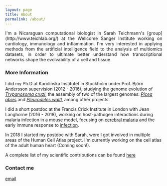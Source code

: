 ```yaml
---
layout: page
title: About
permalink: /about/
---
```


<div style="text-align: justify">
I'm a Nicaraguan computational biologist in Sarah Teichmann's [group](http://www.teichlab.org/) at the 
Wellcome Sanger Institute working on cardiology, immunology and inflammation. I'm very interested in 
applying methods from the artificial intelligence field to the analysis of multiomics datasets, 
in order to ultimate better understand how transcriptional networks shape the evolvability 
of a cell and tissue. 
</div>

### More Information

I did my Ph.D at Karolinska Institutet in Stockholm under Prof. Björn Andersson supervision (2012 - 2016), studying the genome evolution of [_Trypanosoma cruzi_](https://www.biorxiv.org/content/10.1101/283531v2), the assembly of two of the largest genomes: [_Picea abies_](https://www.nature.com/articles/nature12211) and [_Pleurodeles waltl_](https://www.nature.com/articles/s41467-017-01964-9), among other projects.

I did a short postdoc at the Francis Crick Institute in London with Jean Langhorne (2016 - 2018), working on host-pathogen interactions during malaria infection in a mouse model, focusing on [cerebral malaria](https://www.nature.com/articles/srep39258) and the early immune response to [infection](https://www.nature.com/articles/s41598-019-52388-y).

In 2018 I started my postdoc with Sarah, were I got involved in multiple areas of the Human Cell Atlas project. I'm currently working on the cell atlas of the adult human heart (Coming soon!).  

A complete list of my scientific contributions can be found [here](https://pubmed.ncbi.nlm.nih.gov/?term=Talavera-L%C3%B3pez+C&cauthor_id=31645299)

### Contact me

[email](mailto:cntalaveralopez@gmail.com)